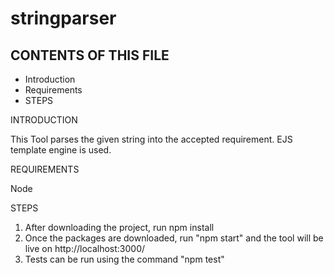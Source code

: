 # stringparser
CONTENTS OF THIS FILE
---------------------

 * Introduction
 * Requirements
 * STEPS 

INTRODUCTION

This Tool parses the given string into the accepted requirement. EJS template engine is used.

REQUIREMENTS

Node

STEPS

1) After downloading the project, run npm install
2) Once the packages are downloaded, run "npm start" and the tool will be live on http://localhost:3000/
3) Tests can be run using the command "npm test"

